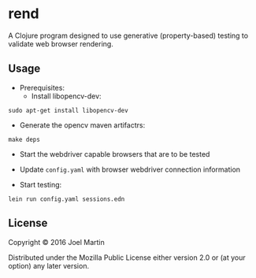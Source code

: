 # rend

A Clojure program designed to use generative (property-based) testing
to validate web browser rendering.

## Usage

* Prerequisites:
  * Install libopencv-dev:
```
sudo apt-get install libopencv-dev
```

  * Generate the opencv maven artifactrs:
```
make deps
```

* Start the webdriver capable browsers that are to be tested

* Update `config.yaml` with browser webdriver connection information

* Start testing:
```
lein run config.yaml sessions.edn
```

## License

Copyright © 2016 Joel Martin

Distributed under the Mozilla Public License either version 2.0 or (at
your option) any later version.

